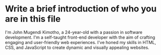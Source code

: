 # Write a brief introduction of who you are in this file

 I'm John Mugendi Kimotho, a 24-year-old with a passion in software development. I'm a self-taught front-end developer with the aim of crafting engaging and user-friendly web experiences. I've honed my skills in HTML, CSS, and JavaScript to create dynamic and visually appealing websites. 